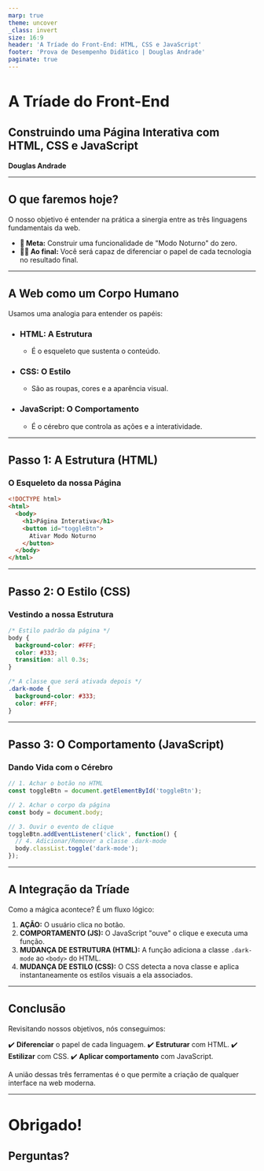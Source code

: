 ```yaml
---
marp: true
theme: uncover
_class: invert
size: 16:9
header: 'A Tríade do Front-End: HTML, CSS e JavaScript'
footer: 'Prova de Desempenho Didático | Douglas Andrade'
paginate: true
---
```



# A Tríade do Front-End
## Construindo uma Página Interativa com HTML, CSS e JavaScript

**Douglas Andrade**

---
<!-- _class: invert -->

## O que faremos hoje?

O nosso objetivo é entender na prática a sinergia entre as três linguagens fundamentais da web.

- **🎯 Meta:** Construir uma funcionalidade de "Modo Noturno" do zero.
- **🧑‍🏫 Ao final:** Você será capaz de diferenciar o papel de cada tecnologia no resultado final.

---
<!-- _class: invert -->

## A Web como um Corpo Humano

Usamos uma analogia para entender os papéis:

-   ### **HTML: A Estrutura**
    * É o esqueleto que sustenta o conteúdo.

-   ### **CSS: O Estilo**
    * São as roupas, cores e a aparência visual.

-   ### **JavaScript: O Comportamento**
    * É o cérebro que controla as ações e a interatividade.

---
<!-- _class: invert -->

## Passo 1: A Estrutura (HTML)
### O Esqueleto da nossa Página
```html
<!DOCTYPE html>
<html>
  <body>
    <h1>Página Interativa</h1>
    <button id="toggleBtn">
      Ativar Modo Noturno
    </button>
  </body>
</html>
```
---
<!-- _class: invert -->

## Passo 2: O Estilo (CSS)
### Vestindo a nossa Estrutura

```css
/* Estilo padrão da página */
body {
  background-color: #FFF;
  color: #333;
  transition: all 0.3s;
}

/* A classe que será ativada depois */
.dark-mode {
  background-color: #333;
  color: #FFF;
}
```

---
<!-- _class: invert -->

## Passo 3: O Comportamento (JavaScript)
### Dando Vida com o Cérebro

```javascript
// 1. Achar o botão no HTML
const toggleBtn = document.getElementById('toggleBtn');

// 2. Achar o corpo da página
const body = document.body;

// 3. Ouvir o evento de clique
toggleBtn.addEventListener('click', function() {
  // 4. Adicionar/Remover a classe .dark-mode
  body.classList.toggle('dark-mode');
});
```

---
<!-- _class: invert -->

## A Integração da Tríade

Como a mágica acontece? É um fluxo lógico:

1.  **AÇÃO:** O usuário clica no botão.
2.  **COMPORTAMENTO (JS):** O JavaScript "ouve" o clique e executa uma função.
3.  **MUDANÇA DE ESTRUTURA (HTML):** A função adiciona a classe `.dark-mode` ao `<body>` do HTML.
4.  **MUDANÇA DE ESTILO (CSS):** O CSS detecta a nova classe e aplica instantaneamente os estilos visuais a ela associados.

---
<!-- _class: invert -->

## Conclusão

Revisitando nossos objetivos, nós conseguimos:

✔️ **Diferenciar** o papel de cada linguagem.
✔️ **Estruturar** com HTML.
✔️ **Estilizar** com CSS.
✔️ **Aplicar comportamento** com JavaScript.

A união dessas três ferramentas é o que permite a criação de qualquer interface na web moderna.

---
<!-- _class: invert -->

# Obrigado!

## Perguntas?

<style>
/* Altera o tamanho da fonte para todo o slide */
section {
  font-size: 28px; /* O padrão é ~30px. Experimente 26px, 28px, etc. */
}

/* Ajusta os títulos proporcionalmente ao novo tamanho base */
h1 {
  font-size: 2.2em; /* em = múltiplo do tamanho da fonte da section */
}
h2 {
  font-size: 1.6em;
}
</style>